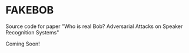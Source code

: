 # FAKEBOB
Source code for paper "Who is real Bob? Adversarial Attacks on Speaker Recognition Systems"

Coming Soon!
